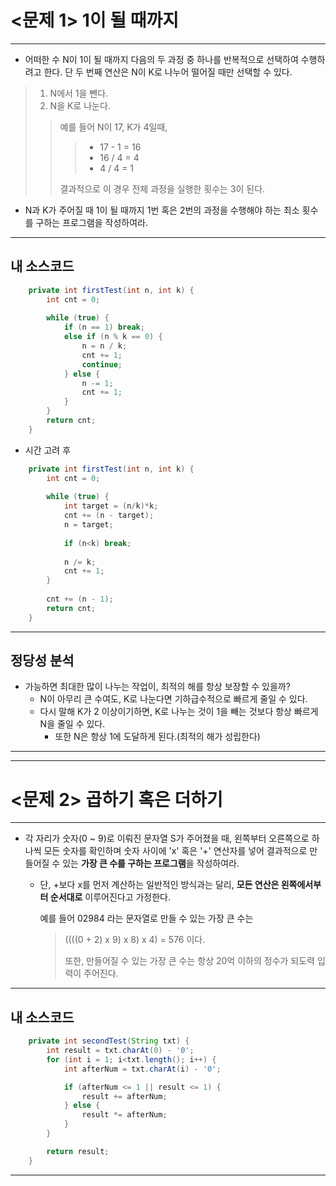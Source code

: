 # <문제 1> 1이 될 때까지 

---

- 어떠한 수 N이 1이 될 때까지 다음의 두 과정 중 하나를 반복적으로 선택하여 수행하려고 한다. 단 두 번째 연산은 N이 K로 나누어 떨어질 때만 선택할 수 있다.

>  1. N에서 1을 뺀다.
>  2. N을 K로 나눈다.
>
>> 예를 들어 N이 17, K가 4일때, 
>>> - 17 - 1 = 16
>>> - 16 / 4 = 4
>>> - 4 / 4 = 1
>> 
>> 결과적으로 이 경우 전체 과정을 실행한 횟수는 3이 된다.

- N과 K가 주어질 때 1이 될 때까지 1번 혹은 2번의 과정을 수행해야 하는 최소 횟수를 구하는 프로그램을 작성하여라.


---
## 내 소스코드

```java
	private int firstTest(int n, int k) {
		int cnt = 0;
		
		while (true) {
			if (n == 1) break;
			else if (n % k == 0) {
				n = n / k;
				cnt += 1;
				continue;
			} else {
				n -= 1;
				cnt += 1;
			}
		}
		return cnt;
	}
```

- 시간 고려 후 

```java
	private int firstTest(int n, int k) {
		int cnt = 0;
		
		while (true) {
			int target = (n/k)*k;
			cnt += (n - target);
			n = target;
			
			if (n<k) break;
			
			n /= k;
			cnt += 1;
		}
		
		cnt += (n - 1);
		return cnt;
	}
```

---
## 정당성 분석
- 가능하면 최대한 많이 나누는 작업이, 최적의 해를 항상 보장할 수 있을까?<br>
	- N이 아무리 큰 수여도, K로 나눈다면 기하급수적으로 빠르게 줄일 수 있다.<br>
	- 다시 말해 K가 2 이상이기하면, K로 나누는 것이 1을 빼는 것보다 항상 빠르게 N을 줄일 수 있다.<br>
		- 또한 N은 항상 1에 도달하게 된다.(최적의 해가 성립한다)

---
---

# <문제 2> 곱하기 혹은 더하기

---
- 각 자리가 숫자(0 ~ 9)로 이뤄진 문자열 S가 주어졌을 때, 왼쪽부터 오른쪽으로 하나씩 모든 숫자를 확인하며 숫자 사이에 'x' 혹은 '+' 연산자를 넣어
결과적으로 만들어질 수 있는 **가장 큰 수를 구하는 프로그램**을 작성하여라.
  - 단, +보다 x를 먼저 계산하는 일반적인 방식과는 달리, **모든 연산은 왼쪽에서부터 순서대로** 이루어진다고 가정한다.
	
	예를 들어 02984 라는 문자열로 만들 수 있는 가장 큰 수는 
	> ((((0 + 2) x 9) x 8) x 4) = 576 이다.
	> 
	> 또한, 만들어질 수 있는 가장 큰 수는 항상 20억 이하의 정수가 되도력 입력이 주어진다.

---
## 내 소스코드

```java
    private int secondTest(String txt) {
        int result = txt.charAt(0) - '0';
        for (int i = 1; i<txt.length(); i++) {
            int afterNum = txt.charAt(i) - '0';

            if (afterNum <= 1 || result <= 1) {
                result += afterNum;
            } else {
                result *= afterNum;
            }
        }

        return result;
    }
```
---